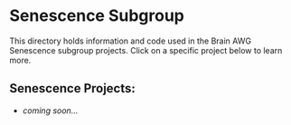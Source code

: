 # Senescence Subgroup 

This directory holds information and code used in the Brain AWG Senescence subgroup projects. Click on a specific project below to learn more.

## Senescence Projects:

- *coming soon...*
